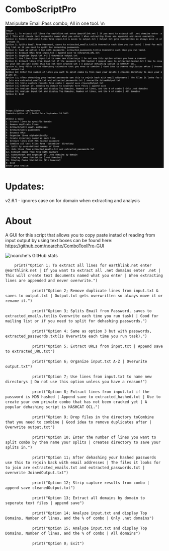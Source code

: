 # ComboScriptPro
Manipulate Email:Pass combo, All in one tool. 
\n
![screenshot](https://github.com/noarche/ComboScriptPro/blob/main/20231001_063946.jpg?raw=true)



# Updates: 
v2.6.1 - ignores case on for domain when extracting and analysis


# About
A GUI for this script that allows you to copy paste instad of reading from input output by using text boxes can be found here: https://github.com/noarche/ComboToolPro-GUI


![noarche's GitHub stats](https://github-readme-stats.vercel.app/api?username=noarche&show_icons=true&theme=transparent)


        print("Option 1; To extract all lines for earthlink.net enter @earthlink.net | If you want to extract all .net domains enter .net | This will create text documents named what you enter | When extracting lines are appended and never overwrite.")
       
				print("Option 2; Remove duplicate lines from input.txt & saves to output.txt | Output.txt gets overwritten so always move it or rename it.") 
        
				print("Option 3; Splits Email from Password, saves to extracted_emails.txt(is Overwrite each time you run task) | Good for mailing list or if you need to split for dehashing passwords.")
        
				print("Option 4; Same as option 3 but with passwords, extracted_passwords.txt(is Overwrite each time you run task).")
        
				print("Option 5; Extract URLs from input.txt | Append save to extracted_URL.txt")  
        
				print("Option 6; Organize input.txt A-Z | Overwrite output.txt")
        
				print("Option 7; Use lines from input.txt to name new directorys | Do not use this option unless you have a reason!")
        
				print("Option 8; Extract lines from input.txt if the password is MD5 hashed | Append save to extracted_hashed.txt | Use to create your own private combo that has not been cracked yet | A popular dehashing script is HASHCAT OCL.") 
        
				print("Option 9; Drop files in the directory toCombine that you need to combine | Good idea to remove duplicates after | Overwrite output.txt")
        
				print("Option 10; Enter the number of lines you want to split combo by then name your splits | creates directory to save your splits in.")
        
				print("Option 11; After dehashing your hashed passwords use this to rejoin back with email addresses | The files it looks for to join are extracted_emails.txt and extracted_passwords.txt | overwrite JoinedOutput.txt")
        
				print("Option 12; Strip capture results from combo | append save cleanedOutput.txt")
        
				print("Option 13; Extract all domains by domain to seperate text files | append save")
        
				print("Option 14; Analyze input.txt and display Top Domains, Number of lines, and the % of combo | Only .net domains")
        
				print("Option 15; Analyze input.txt and display Top Domains, Number of lines, and the % of combo | All domains")
        
				print("Option 0; Exit")

